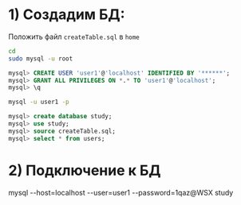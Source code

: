 # 1) Создадим БД: #

Положить файл `createTable.sql` в `home`
```bash
cd
sudo mysql -u root
```
```sql
mysql> CREATE USER 'user1'@'localhost' IDENTIFIED BY '******';
mysql> GRANT ALL PRIVILEGES ON *.* TO 'user1'@'localhost';
mysql> \q
```
```bash
mysql -u user1 -p
```
```sql
mysql> create database study;
mysql> use study;
mysql> source createTable.sql;
mysql> select * from users;
```

# 2) Подключение к БД 

 mysql --host=localhost --user=user1 --password=1qaz@WSX study

